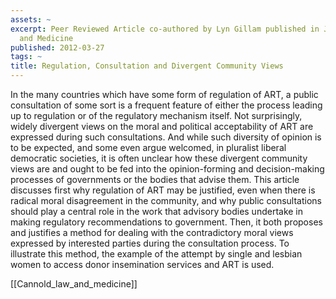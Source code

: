```yaml
---
assets: ~
excerpt: Peer Reviewed Article co-authored by Lyn Gillam published in Journal of Law
  and Medicine
published: 2012-03-27
tags: ~
title: Regulation, Consultation and Divergent Community Views
---
```

In the many countries which have some form of regulation of ART, a public consultation of some sort is a frequent feature of either the process leading up to regulation or of the regulatory mechanism itself. Not surprisingly, widely divergent views on the moral and political acceptability of ART are expressed during such consultations. And while such diversity of opinion is to be expected, and some even argue welcomed, in pluralist liberal democratic societies, it is often unclear how these divergent community views are and ought to be fed into the opinion-forming and decision-making processes of governments or the bodies that advise them.
This article discusses first why regulation of ART may be justified, even when there is radical moral disagreement in the community, and why public consultations should play a central role in the work that advisory bodies undertake in making regulatory recommendations to government. Then, it both proposes and justifies a method for dealing with the contradictory moral views expressed by interested parties during the consultation process. To illustrate this method, the example of the attempt by single and lesbian women to access donor insemination services and ART is used.

[[Cannold_law_and_medicine]] 